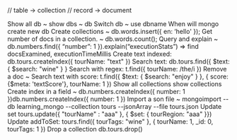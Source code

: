 // table -> collection // record -> document

Show all db ~ show dbs ~ db
Switch db ~ use dbname
When will mongo create new db
Create collections ~ db.words.insert({ en: ‘hello' });
Get number of docs in a collection. ~ db.words.count();
Query and explain ~ db.numbers.find({ “number”: 1 }).explain(“executionStats”) => find docsExamined, executionTimeMillis
Create text indexed: db.tours.createIndex({ tourName: "text" })
Search text: db.tours.find({ $text: { $search: "wine" } }
Search with regex: t.find({ tourName: /the/i })
Remove a doc ~
Search text with score: t.find({ $text: { $search: "enjoy" } }, { score: {$meta: 'textScore'}, tourName: 1 })
Show all collections show collections
Create index in a field ~ db.numbers.createIndex({ number: 1 })db.numbers.createIndex({ number: 1 })
Import a son file ~ mongoimport --db learning_mongo --collection tours --jsonArray --file tours.json
Update set tours.update({ "tourName" : "aaa" }, { $set: { tourRegion: "aaa" }})
Update addToSet: tours.find({ tourTags: "wine" }, { tourName: 1, _id: 0, tourTags: 1 })
Drop a collection db.tours.drop()